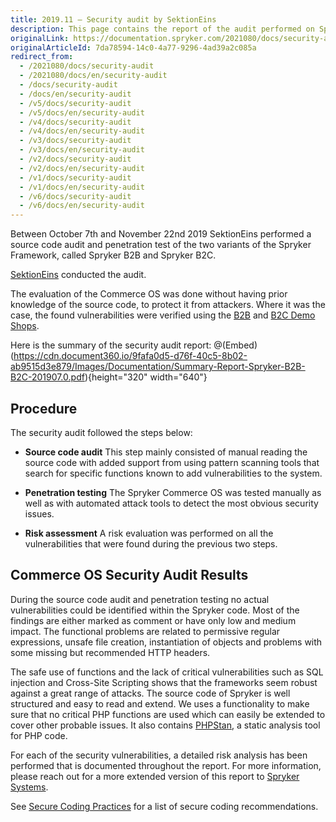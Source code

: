 ```yaml
---
title: 2019.11 — Security audit by SektionEins
description: This page contains the report of the audit performed on Spryker Commerce OS.
originalLink: https://documentation.spryker.com/2021080/docs/security-audit
originalArticleId: 7da78594-14c0-4a77-9296-4ad39a2c085a
redirect_from:
  - /2021080/docs/security-audit
  - /2021080/docs/en/security-audit
  - /docs/security-audit
  - /docs/en/security-audit
  - /v5/docs/security-audit
  - /v5/docs/en/security-audit
  - /v4/docs/security-audit
  - /v4/docs/en/security-audit
  - /v3/docs/security-audit
  - /v3/docs/en/security-audit
  - /v2/docs/security-audit
  - /v2/docs/en/security-audit
  - /v1/docs/security-audit
  - /v1/docs/en/security-audit
  - /v6/docs/security-audit
  - /v6/docs/en/security-audit
---
```


Between Oсtober 7th and November 22nd 2019 SektionEins performed a source code audit and penetration test of the two variants of the Spryker Framework, called Spryker B2B and Spryker B2C.

[SektionEins](https://www.sektioneins.de/) conducted the audit.

The evaluation of the Commerce OS was done without having prior knowledge of the source code, to protect it from attackers. Where it was the case, the found vulnerabilities were verified using the [B2B](/docs/scos/user/intro-to-spryker/b2b-suite.html) and [B2C Demo Shops](/docs/scos/user/intro-to-spryker/b2c-suite.html). 

Here is the summary of the security audit report:
@(Embed)(https://cdn.document360.io/9fafa0d5-d76f-40c5-8b02-ab9515d3e879/Images/Documentation/Summary-Report-Spryker-B2B-B2C-201907.0.pdf){height="320" width="640"}

## Procedure
The security audit followed the steps below:

* **Source code audit**
This step mainly consisted of manual reading the source code with added support from using pattern scanning tools that search for specific functions known to add vulnerabilities to the system.

* **Penetration testing**
The Spryker Commerce OS was tested manually as well as with automated attack tools to detect the most obvious security issues.

* **Risk assessment**
A risk evaluation was performed on all the vulnerabilities that were found during the previous two steps.

## Commerce OS Security Audit Results
During the source code audit and penetration testing no actual vulnerabilities could be identified within the Spryker code. Most of the findings are either marked as comment or have only low and medium impact. The functional problems are related to permissive regular expressions, unsafe file creation, instantiation of objects and problems with some missing but recommended HTTP headers.

The safe use of functions and the lack of critical vulnerabilities such as SQL injection and Cross-Site Scripting shows that the frameworks seem robust against a great range of attacks. The source code of Spryker is well structured and easy to read and extend. We uses a functionality to make sure that no critical PHP functions are used which can easily be extended to cover other probable issues. It also contains [PHPStan](https://github.com/phpstan/phpstan), a static analysis tool for PHP code.

For each of the security vulnerabilities, a detailed risk analysis has been performed that is documented throughout the report. For more information, please reach out for a more extended version of this report to [Spryker Systems](mailto:academy@spryker.com).

See [Secure Coding Practices](/docs/scos/dev/guidelines/coding-guidelines/secure-coding-practices.html) for a list of secure coding recommendations.
